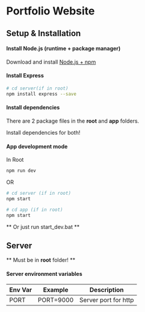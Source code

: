 # Portfolio Website

## Setup & Installation 

#### Install Node.js (runtime + package manager)
Download and install [Node.js + npm](https://nodejs.org/en/)

#### Install Express
```bash
# cd server(if in root)
npm install express --save 
```
#### Install dependencies  
There are 2 package files in the __root__ and __app__ folders. 

Install dependencies for both! 

#### App development mode
In Root
```bash
npm run dev
```
OR
```bash
# cd server (if in root)
npm start
```
```bash
# cd app (if in root)
npm start
```

** Or just run start_dev.bat **

## Server
\*\* Must be in __root__ folder! \*\*

#### Server environment variables
| Env Var      | Example         | Description                         |
|--------------|-----------------|-------------------------------------|
| PORT         | PORT=9000       | Server port for http |
